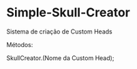 # Simple-Skull-Creator
Sistema de criação de Custom Heads

Métodos:

SkullCreator.(Nome da Custom Head);

